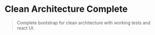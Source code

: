 # Clean Architecture Complete
> Complete bootstrap for clean architecture with working tests and react UI. 

